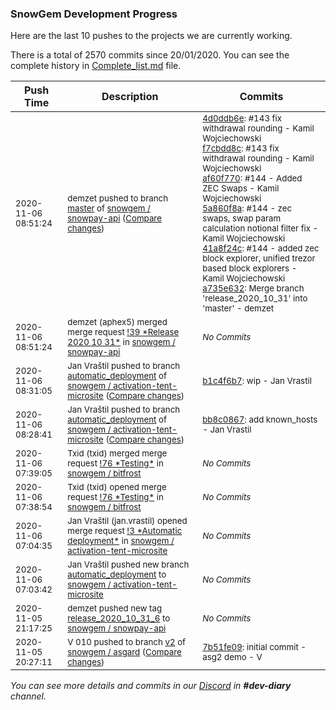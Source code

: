 
### SnowGem Development Progress

Here are the last 10 pushes to the projects we are currently working.

There is a total of 2570 commits since 20/01/2020. You can see the complete history in
 [Complete_list.md](Complete_list.md) file.

| Push Time | Description | Commits |
| --- | --- | --- |
| <sub>2020-11-06 08:51:24</sub> | <sub>demzet pushed to branch [master](https://gitlab.com/snowgem/snowpay-api/commits/master) of [snowgem / snowpay\-api](https://gitlab.com/snowgem/snowpay-api) ([Compare changes](https://gitlab.com/snowgem/snowpay-api/compare/eb2e3dff1ae0e130fdb15af4eb34e83c7ba2015c...a735e632a2c1756e65f6f5ec97d19acab6b12bac))</sub> | <sub>[4d0ddb6e](https://gitlab.com/snowgem/snowpay-api/-/commit/4d0ddb6eeb665cb7f2180efe86952b19f722b923): #143 fix withdrawal rounding - Kamil Wojciechowski<br>[f7cbdd8c](https://gitlab.com/snowgem/snowpay-api/-/commit/f7cbdd8c59be2e12e623a11a05966c6671c2cd11): #143 fix withdrawal rounding - Kamil Wojciechowski<br>[af60f770](https://gitlab.com/snowgem/snowpay-api/-/commit/af60f77015fac5d65adb1a032089d0f08bbcefef): #144 - Added ZEC Swaps - Kamil Wojciechowski<br>[5a860f8a](https://gitlab.com/snowgem/snowpay-api/-/commit/5a860f8a14889916364efbed8ee6f50c56150e0f): #144 - zec swaps, swap param calculation notional filter fix - Kamil Wojciechowski<br>[41a8f24c](https://gitlab.com/snowgem/snowpay-api/-/commit/41a8f24cf78d3c9230c076fb96265397f501eff1): #144 - added zec block explorer, unified trezor based block explorers - Kamil Wojciechowski<br>[a735e632](https://gitlab.com/snowgem/snowpay-api/-/commit/a735e632a2c1756e65f6f5ec97d19acab6b12bac): Merge branch 'release_2020_10_31' into 'master' - demzet</sub> |
| <sub>2020-11-06 08:51:24</sub> | <sub>demzet (aphex5) merged merge request [\!39 \*Release 2020 10 31\*](https://gitlab.com/snowgem/snowpay-api/-/merge_requests/39) in [snowgem / snowpay\-api](https://gitlab.com/snowgem/snowpay-api)</sub> | <sub>_No Commits_</sub> |
| <sub>2020-11-06 08:31:05</sub> | <sub>Jan Vraštil pushed to branch [automatic\_deployment](https://gitlab.com/snowgem/activation-tent-microsite/commits/automatic_deployment) of [snowgem / activation\-tent\-microsite](https://gitlab.com/snowgem/activation-tent-microsite) ([Compare changes](https://gitlab.com/snowgem/activation-tent-microsite/compare/bb8c0867e16ef901c77950de8f2d5672ae36208d...b1c4f6b705bddaf8eeba2acfde586c9173adb0c7))</sub> | <sub>[b1c4f6b7](https://gitlab.com/snowgem/activation-tent-microsite/-/commit/b1c4f6b705bddaf8eeba2acfde586c9173adb0c7): wip - Jan Vrastil</sub> |
| <sub>2020-11-06 08:28:41</sub> | <sub>Jan Vraštil pushed to branch [automatic\_deployment](https://gitlab.com/snowgem/activation-tent-microsite/commits/automatic_deployment) of [snowgem / activation\-tent\-microsite](https://gitlab.com/snowgem/activation-tent-microsite) ([Compare changes](https://gitlab.com/snowgem/activation-tent-microsite/compare/d32ba9dafa9ede445fb9a7b53a2e36575f17c131...bb8c0867e16ef901c77950de8f2d5672ae36208d))</sub> | <sub>[bb8c0867](https://gitlab.com/snowgem/activation-tent-microsite/-/commit/bb8c0867e16ef901c77950de8f2d5672ae36208d): add known_hosts - Jan Vrastil</sub> |
| <sub>2020-11-06 07:39:05</sub> | <sub>Txid (txid) merged merge request [\!76 \*Testing\*](https://gitlab.com/snowgem/bitfrost/-/merge_requests/76) in [snowgem / bitfrost](https://gitlab.com/snowgem/bitfrost)</sub> | <sub>_No Commits_</sub> |
| <sub>2020-11-06 07:38:54</sub> | <sub>Txid (txid) opened merge request [\!76 \*Testing\*](https://gitlab.com/snowgem/bitfrost/-/merge_requests/76) in [snowgem / bitfrost](https://gitlab.com/snowgem/bitfrost)</sub> | <sub>_No Commits_</sub> |
| <sub>2020-11-06 07:04:35</sub> | <sub>Jan Vraštil (jan.vrastil) opened merge request [\!3 \*Automatic deployment\*](https://gitlab.com/snowgem/activation-tent-microsite/-/merge_requests/3) in [snowgem / activation\-tent\-microsite](https://gitlab.com/snowgem/activation-tent-microsite)</sub> | <sub>_No Commits_</sub> |
| <sub>2020-11-06 07:03:42</sub> | <sub>Jan Vraštil pushed new branch [automatic\_deployment](https://gitlab.com/snowgem/activation-tent-microsite/commits/automatic_deployment) to [snowgem / activation\-tent\-microsite](https://gitlab.com/snowgem/activation-tent-microsite)</sub> | <sub>_No Commits_</sub> |
| <sub>2020-11-05 21:17:25</sub> | <sub>demzet pushed new tag [release\_2020\_10\_31\_6](https://gitlab.com/snowgem/snowpay-api/-/tags/release_2020_10_31_6) to [snowgem / snowpay\-api](https://gitlab.com/snowgem/snowpay-api)</sub> | <sub>_No Commits_</sub> |
| <sub>2020-11-05 20:27:11</sub> | <sub>V 010 pushed to branch [v2](https://gitlab.com/snowgem/asgard/commits/v2) of [snowgem / asgard](https://gitlab.com/snowgem/asgard) ([Compare changes](https://gitlab.com/snowgem/asgard/compare/8bd085c21d494522233767c2a16094eb5f984ee8...7b51fe09493d22035b6879cba211fd96e0ad1d99))</sub> | <sub>[7b51fe09](https://gitlab.com/snowgem/asgard/-/commit/7b51fe09493d22035b6879cba211fd96e0ad1d99): initial commit - asg2 demo - V</sub> |

_You can see more details and commits in our [Discord](https://discord.gg/zumGnbg) in **#dev-diary** channel._
